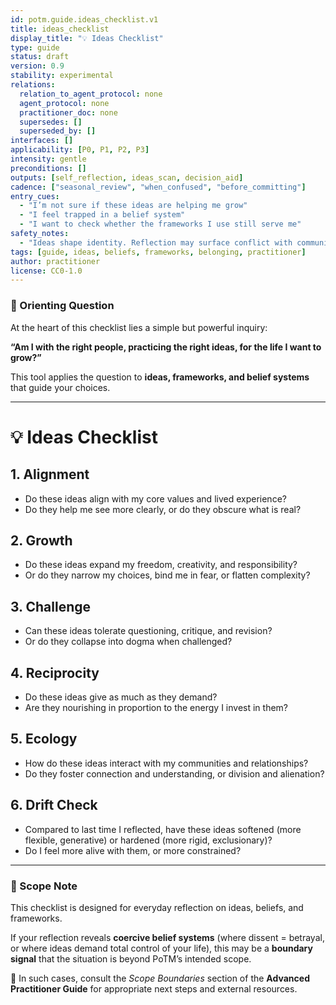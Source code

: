 ```yaml
---
id: potm.guide.ideas_checklist.v1
title: ideas_checklist
display_title: "💡 Ideas Checklist"
type: guide
status: draft
version: 0.9
stability: experimental
relations:
  relation_to_agent_protocol: none
  agent_protocol: none
  practitioner_doc: none
  supersedes: []
  superseded_by: []
interfaces: []
applicability: [P0, P1, P2, P3]
intensity: gentle
preconditions: []
outputs: [self_reflection, ideas_scan, decision_aid]
cadence: ["seasonal_review", "when_confused", "before_committing"]
entry_cues:
  - "I’m not sure if these ideas are helping me grow"
  - "I feel trapped in a belief system"
  - "I want to check whether the frameworks I use still serve me"
safety_notes:
  - "Ideas shape identity. Reflection may surface conflict with community or family. Seek trusted allies when needed."
tags: [guide, ideas, beliefs, frameworks, belonging, practitioner]
author: practitioner
license: CC0-1.0
---
```


### 🌱 Orienting Question

At the heart of this checklist lies a simple but powerful inquiry:

**“Am I with the right people, practicing the right ideas, for the life I want to grow?”**

This tool applies the question to **ideas, frameworks, and belief systems** that guide your choices.

---

# 💡 Ideas Checklist

## 1. Alignment
- Do these ideas align with my core values and lived experience?  
- Do they help me see more clearly, or do they obscure what is real?  

## 2. Growth
- Do these ideas expand my freedom, creativity, and responsibility?  
- Or do they narrow my choices, bind me in fear, or flatten complexity?  

## 3. Challenge
- Can these ideas tolerate questioning, critique, and revision?  
- Or do they collapse into dogma when challenged?  

## 4. Reciprocity
- Do these ideas give as much as they demand?  
- Are they nourishing in proportion to the energy I invest in them?  

## 5. Ecology
- How do these ideas interact with my communities and relationships?  
- Do they foster connection and understanding, or division and alienation?  

## 6. Drift Check
- Compared to last time I reflected, have these ideas softened (more flexible, generative) or hardened (more rigid, exclusionary)?  
- Do I feel more alive with them, or more constrained?  

---

### 🔎 Scope Note
This checklist is designed for everyday reflection on ideas, beliefs, and frameworks.  

If your reflection reveals **coercive belief systems** (where dissent = betrayal, or where ideas demand total control of your life), this may be a **boundary signal** that the situation is beyond PoTM’s intended scope.  

📌 In such cases, consult the *Scope Boundaries* section of the **Advanced Practitioner Guide** for appropriate next steps and external resources.
